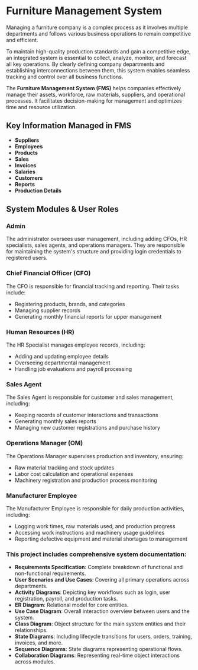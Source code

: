 # Furniture Management System

Managing a furniture company is a complex process as it involves multiple departments and follows various business operations to remain competitive and efficient.

To maintain high-quality production standards and gain a competitive edge, an integrated system is essential to collect, analyze, monitor, and forecast all key operations. By clearly defining company departments and establishing interconnections between them, this system enables seamless tracking and control over all business functions.

The **Furniture Management System (FMS)** helps companies effectively manage their assets, workforce, raw materials, suppliers, and operational processes. It facilitates decision-making for management and optimizes time and resource utilization.

## Key Information Managed in FMS
- **Suppliers**  
- **Employees**  
- **Products**  
- **Sales**  
- **Invoices**  
- **Salaries**  
- **Customers**  
- **Reports**  
- **Production Details**  

## System Modules & User Roles

### Admin  
The administrator oversees user management, including adding CFOs, HR specialists, sales agents, and operations managers. They are responsible for maintaining the system's structure and providing login credentials to registered users.

### Chief Financial Officer (CFO)  
The CFO is responsible for financial tracking and reporting. Their tasks include:  
- Registering products, brands, and categories  
- Managing supplier records  
- Generating monthly financial reports for upper management  

### Human Resources (HR)  
The HR Specialist manages employee records, including:  
- Adding and updating employee details  
- Overseeing departmental management  
- Handling job evaluations and payroll processing  

### Sales Agent  
The Sales Agent is responsible for customer and sales management, including:  
- Keeping records of customer interactions and transactions  
- Generating monthly sales reports  
- Managing new customer registrations and purchase history  

### Operations Manager (OM)  
The Operations Manager supervises production and inventory, ensuring:  
- Raw material tracking and stock updates  
- Labor cost calculation and operational expenses  
- Machinery registration and production process monitoring  

### Manufacturer Employee  
The Manufacturer Employee is responsible for daily production activities, including:  
- Logging work times, raw materials used, and production progress  
- Accessing work instructions and machinery usage guidelines  
- Reporting defective equipment and material shortages to management
  


 ### This project includes comprehensive system documentation:
 
- **Requirements Specification**: Complete breakdown of functional and non-functional requirements.
- **User Scenarios and Use Cases**: Covering all primary operations across departments.
- **Activity Diagrams**: Depicting key workflows such as login, user registration, payroll, and production tasks.
- **ER Diagram**: Relational model for core entities.
- **Use Case Diagram**: Overall interaction overview between users and the system.
- **Class Diagram**: Object structure for the main system entities and their relationships.
- **State Diagrams**: Including lifecycle transitions for users, orders, training, invoices, and more.
- **Sequence Diagrams**: State diagrams representing operational flows.
- **Collaboration Diagrams**: Representing real-time object interactions across modules.

